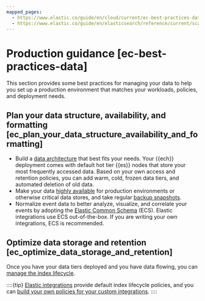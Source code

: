 ```yaml
---
mapped_pages:
  - https://www.elastic.co/guide/en/cloud/current/ec-best-practices-data.html
  - https://www.elastic.co/guide/en/elasticsearch/reference/current/scalability.html
---
```


# Production guidance [ec-best-practices-data]

This section provides some best practices for managing your data to help you set up a production environment that matches your workloads, policies, and deployment needs.


## Plan your data structure, availability, and formatting [ec_plan_your_data_structure_availability_and_formatting]

* Build a [data architecture](/manage-data/lifecycle/data-tiers.md) that best fits your needs. Your {{ech}} deployment comes with default hot tier {{es}} nodes that store your most frequently accessed data. Based on your own access and retention policies, you can add warm, cold, frozen data tiers, and automated deletion of old data.
* Make your data [highly available](/deploy-manage/tools.md) for production environments or otherwise critical data stores, and take regular [backup snapshots](tools/snapshot-and-restore.md).
* Normalize event data to better analyze, visualize, and correlate your events by adopting the [Elastic Common Schema](asciidocalypse://docs/ecs/docs/reference/ecs-getting-started.md) (ECS). Elastic integrations use ECS out-of-the-box. If you are writing your own integrations, ECS is recommended.


## Optimize data storage and retention [ec_optimize_data_storage_and_retention]

Once you have your data tiers deployed and you have data flowing, you can [manage the index lifecycle](/manage-data/lifecycle/index-lifecycle-management.md).

::::{tip}
[Elastic integrations](https://www.elastic.co/integrations) provide default index lifecycle policies, and you can [build your own policies for your custom integrations](/manage-data/lifecycle/index-lifecycle-management/tutorial-automate-rollover.md).
::::


